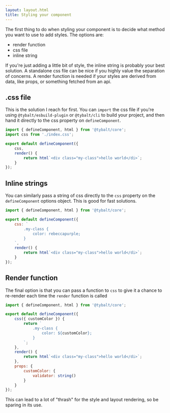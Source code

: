 ```yaml
---
layout: layout.html
title: Styling your component
---
```


The first thing to do when styling your component is to decide what method you want to use to add styles. The options are:

- render function
- css file
- inline string

If you're just adding a little bit of style, the inline string is probably your best solution. A standalone css file can be nice if you highly value the separation of concerns. A render function is needed if your styles are derived from data, like props, or something fetched from an api.

## .css file

This is the solution I reach for first. You can `import` the css file if you're using `@tybalt/esbuild-plugin` or `@tybalt/cli` to build your project, and then hand it directly to the css property on `defineComponent`.

```js
import { defineComponent, html } from '@tybalt/core';
import css from './index.css';

export default defineComponent({
    css,
    render() {
        return html`<div class="my-class">hello world</di>`;
    }
});
```

## Inline strings

You can similarly pass a string of css directly to the `css` property on the `defineComponent` options object. This is good for fast solutions.

```js
import { defineComponent, html } from '@tybalt/core';

export default defineComponent({
    css: `
        .my-class {
            color: rebeccapurple;
        }
    `,
    render() {
        return html`<div class="my-class">hello world</di>`;
    }
});
```

## Render function

The final option is that you can pass a function to `css` to give it a chance to re-render each time the `render` function is called

```js
import { defineComponent, html } from '@tybalt/core';

export default defineComponent({
    css({ customColor }) {
        return `
            .my-class {
                color: ${customColor};
            }
        `;
    },
    render() {
        return html`<div class="my-class">hello world</di>`;
    },
    props: {
        customColor: {
            validator: string()
        }
    }
});
```

This can lead to a lot of "thrash" for the style and layout rendering, so be sparing in its use.

